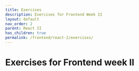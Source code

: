 ```yaml
---
title: Exercises
description: Exercises for Frontend Week II
layout: default
nav_order: 2
parent: React II
has_children: true
permalink: /frontend/react-2/exercises/
---
```


# Exercises for Frontend week II
